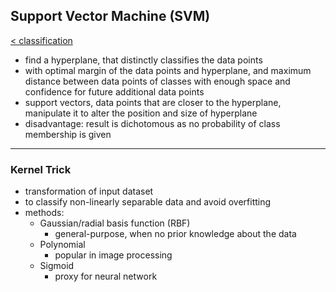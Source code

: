## Support Vector Machine (SVM)
[< classification](../classification.md)
- find a hyperplane, that distinctly classifies the data points
- with optimal margin of the data points and hyperplane, and maximum distance between data points of classes with enough space and confidence for future additional data points
- support vectors, data points that are closer to the hyperplane, manipulate it to alter the position and size of hyperplane
- disadvantage: result is dichotomous as no probability of class membership is given
---

### Kernel Trick
- transformation of input dataset
- to classify non-linearly separable data and avoid overfitting
- methods: 
  - Gaussian/radial basis function (RBF)
    - general-purpose, when no prior knowledge about the data
  - Polynomial
    - popular in image processing
  - Sigmoid
    - proxy for neural network
